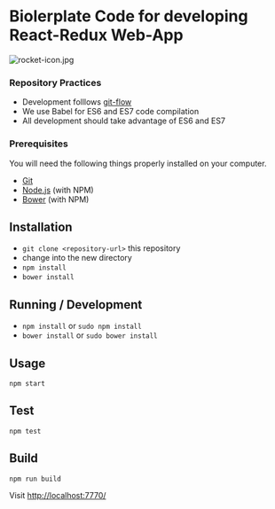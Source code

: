 # Biolerplate Code for developing React-Redux Web-App #

![rocket-icon.jpg](https://bitbucket.org/repo/xLxjo5/images/2097425492-rocket-icon.jpg)

### Repository Practices ###

* Development folllows [git-flow](http://nvie.com/posts/a-successful-git-branching-model/)
* We use Babel for ES6 and ES7 code compilation
* All development should take advantage of ES6 and ES7

### Prerequisites ###

You will need the following things properly installed on your computer.

* [Git](http://git-scm.com/)
* [Node.js](http://nodejs.org/) (with NPM)
* [Bower](https://bower.io/) (with NPM)

## Installation

* `git clone <repository-url>` this repository
* change into the new directory
* `npm install`
* `bower install`

## Running / Development

* `npm install` or `sudo npm install`
* `bower install` or `sudo bower install`

## Usage

`npm start`

## Test

`npm test`

## Build

`npm run build`

Visit [http://localhost:7770/](http://localhost:7770/)
